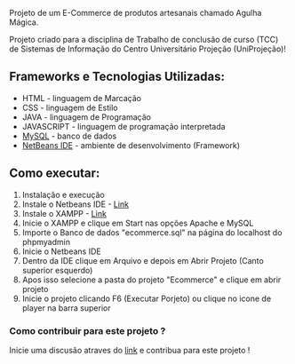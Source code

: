 
Projeto de um E-Commerce de produtos artesanais chamado Agulha Mágica.

Projeto criado para a disciplina de Trabalho de conclusão de curso (TCC) de Sistemas de Informação do Centro Universitário Projeção (UniProjeção)!









<h2>Frameworks e Tecnologias Utilizadas:</h2>


<ul>
  <li>HTML - linguagem de Marcação</li>
  <li>CSS - linguagem de Estilo</li>
  <li>JAVA - linguagem de Programação</li>
  <li>JAVASCRIPT - linguagem de programação interpretada</li>
  <li><a href="https://www.mysql.com/" target="_blank">MySQL</a> - banco de dados </li>
  <li><a href="https://netbeans.apache.org/" target="_blank">NetBeans IDE</a> - ambiente de desenvolvimento (Framework)</li>
</ul>

<h2>Como executar:</h2>

<ol>
  <li>Instalação e execução</li>
  <li>Instale o Netbeans IDE - <a href="https://netbeans.apache.org/" target="_blank">Link</a></li>
  <li>Instale o XAMPP -  <a href="https://www.apachefriends.org/pt_br/download.html" target="_blank">Link</a></li>
  <li>Inicie o XAMPP e clique em Start nas opções Apache e MySQL</li>
  <li>Importe o Banco de dados "ecommerce.sql" na página do localhost do phpmyadmin</li>
  <li>Inicie o Netbeans IDE</li>
  <li>Dentro da IDE clique em Arquivo e depois em Abrir Projeto (Canto superior esquerdo)</li>
  <li>Apos isso selecione a pasta do projeto "Ecommerce" e clique em abrir projeto</li>
  <li>Inicie o projeto clicando F6 (Executar Porjeto) ou clique no icone de player na barra superior</li>
</ol>

<h3>Como contribuir para este projeto ?</h3>

<p>Inicie uma discusão atraves do <a href="https://github.com/Italorcarvalho/Agulha-Magica/issues">link</a> e contribua para este projeto !</p>
